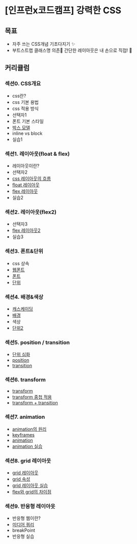 # [인프런x코드캠프] 강력한 CSS
## 목표
- 자주 쓰는 CSS개념 기초다지기 ✨
- 부트스트랩 클래스명 의존🚫 간단한 레이아웃은 내 손으로 직접! 💪

## 커리큘럼
### 섹션0. CSS개요
- css란?
- css 기본 용법
- css 적용 방식
- 선택자1
- 폰트 기본 스타일
- [박스 모델](./study/BoxModel.md)
- inline vs block
- 실습1

### 섹션1. 레이아웃(float & flex)
- 레이아웃이란?
- 선택자2
- [css 레이아웃의 흐름](./study/FlexLayout.md)
- [float 레이아웃](./study/FlexLayout.md)
- [flex 레이아웃](./study/FlexLayout.md)
- 실습2

### 섹션2. 레이아웃(flex2)
- 선택자3
- [flex 레이아웃2](./study/FlexLayout.md)
- 실습3

### 섹션3. 폰트&단위
- css 상속
- [웹폰트](./study/Font.md)
- [폰트](./study/Font.md)
- [단위](./study/CSS단위.md)

### 섹션4. 배경&색상
- [캐스케이딩](./study/Cascading.md)
- [배경](./study/배경.md)
- 색상
- [단위2](./study/CSS단위.md)

### 섹션5. position / transition
- [단위 심화](./study/CSS단위.md)
- [position](./study/Position.md)
- [transition](./study/Transition.md)
### 섹션6. transform
- [transform](./study/Transform.md)
- [transform 중첩 적용](./study/Transform.md)
- [transform + transition](./study/Transform+Transition.md)

### 섹션7. animation
- [animation의 원리](./study/Animation의%20원리.md)
- [keyframes](./study/keyframes.md)
- [animation](./study/Animation.md)
- [animation 실습](./study/animation.html)

### 섹션8. grid 레이아웃
- [grid 레이아웃](./study/gridLayout.md)
- [grid 속성](./study/grid속성.md)
- [grid 레이아웃 실습](./study/gridLayout실습.html)
- [flex와 grid의 차이점](./study/flex와grid의차이점.md)

### 섹션9. 반응형 레이아웃
- 반응형 웹이란?
- [미디어 쿼리](./study/MediaQuery.md)
- breakPoint
- 반응형 실습